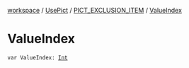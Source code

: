 [workspace](../../index.md) / [UsePict](../index.md) / [PICT_EXCLUSION_ITEM](index.md) / [ValueIndex](./-value-index.md)

# ValueIndex

`var ValueIndex: `[`Int`](https://kotlinlang.org/api/latest/jvm/stdlib/kotlin/-int/index.html)